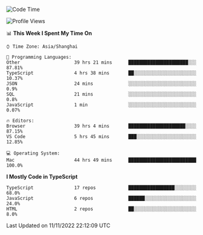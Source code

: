 <!--START_SECTION:waka-->
![Code Time](http://img.shields.io/badge/Code%20Time-3%2C177%20hrs%2023%20mins-blue)

![Profile Views](http://img.shields.io/badge/Profile%20Views-0-blue)

📊 **This Week I Spent My Time On** 

```text
⌚︎ Time Zone: Asia/Shanghai

💬 Programming Languages: 
Other                    39 hrs 21 mins      ██████████████████████░░░   87.81% 
TypeScript               4 hrs 38 mins       ██░░░░░░░░░░░░░░░░░░░░░░░   10.37% 
JSON                     24 mins             ░░░░░░░░░░░░░░░░░░░░░░░░░   0.9% 
SQL                      21 mins             ░░░░░░░░░░░░░░░░░░░░░░░░░   0.8% 
JavaScript               1 min               ░░░░░░░░░░░░░░░░░░░░░░░░░   0.07%

🔥 Editors: 
Browser                  39 hrs 4 mins       █████████████████████░░░░   87.15% 
VS Code                  5 hrs 45 mins       ███░░░░░░░░░░░░░░░░░░░░░░   12.85%

💻 Operating System: 
Mac                      44 hrs 49 mins      █████████████████████████   100.0%

```

**I Mostly Code in TypeScript** 

```text
TypeScript               17 repos            █████████████████░░░░░░░░   68.0% 
JavaScript               6 repos             ██████░░░░░░░░░░░░░░░░░░░   24.0% 
HTML                     2 repos             ██░░░░░░░░░░░░░░░░░░░░░░░   8.0%

```



 Last Updated on 11/11/2022 22:12:09 UTC
<!--END_SECTION:waka-->
